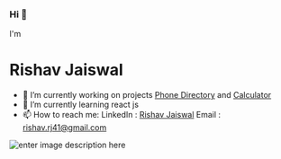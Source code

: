 ### Hi 👋
I'm
# Rishav Jaiswal

- 🔭  I’m currently working on projects [Phone Directory](https://github.com/Rishav124-hub/phonedirectory) and [Calculator](https://github.com/Rishav124-hub/Calculator)
- 🌱 I’m currently learning react js
- 📫 How to reach me: 
			LinkedIn : [Rishav Jaiswal](https://www.linkedin.com/in/rishav-jaiswal-28976b17b/)
			Email : rishav.rj41@gmail.com

![enter image description here](https://github-readme-stats.vercel.app/api?username=Rishav124-hub&&show_icons=true&title_color=ffffff&icon_color=bb2acf&text_color=daf7dc&bg_color=151515)
